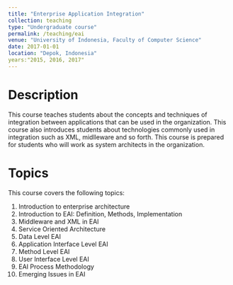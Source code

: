 ```yaml
---
title: "Enterprise Application Integration"
collection: teaching
type: "Undergraduate course"
permalink: /teaching/eai
venue: "University of Indonesia, Faculty of Computer Science"
date: 2017-01-01
location: "Depok, Indonesia"
years:"2015, 2016, 2017"
---
```

Description
======
This course teaches students about the concepts and techniques of integration between applications that can be used in the organization. This course also introduces students about technologies commonly used in integration such as XML, midlleware and so forth. This course is prepared for students who will work as system architects in the organization. 

Topics
======
This course covers the following topics:
1. Introduction to enterprise architecture
2. Introduction to EAI: Definition, Methods, Implementation
3. Middleware and XML in EAI 
4. Service Oriented Architecture 
5. Data Level EAI
6. Application Interface Level EAI
7. Method Level EAI 
8. User Interface Level EAI 
9. EAI Process Methodology 
10. Emerging Issues in EAI
